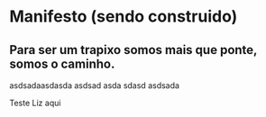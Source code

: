 # Manifesto (sendo construido)

## Para ser um trapixo somos mais que ponte, somos o caminho.
asdsadaasdasda
asdsad
asda
sdasd
asdsada

Teste Liz aqui
